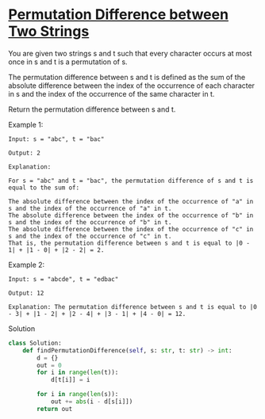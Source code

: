 # [Permutation Difference between Two Strings](https://leetcode.com/problems/permutation-difference-between-two-strings/description/)

You are given two strings s and t such that every character occurs at most once in s and t is a permutation of s.

The permutation difference between s and t is defined as the sum of the absolute difference between the index of the occurrence of each character in s and the index of the occurrence of the same character in t.

Return the permutation difference between s and t.

Example 1:
```
Input: s = "abc", t = "bac"

Output: 2

Explanation:

For s = "abc" and t = "bac", the permutation difference of s and t is equal to the sum of:

The absolute difference between the index of the occurrence of "a" in s and the index of the occurrence of "a" in t.
The absolute difference between the index of the occurrence of "b" in s and the index of the occurrence of "b" in t.
The absolute difference between the index of the occurrence of "c" in s and the index of the occurrence of "c" in t.
That is, the permutation difference between s and t is equal to |0 - 1| + |1 - 0| + |2 - 2| = 2.
```
Example 2:
```
Input: s = "abcde", t = "edbac"

Output: 12

Explanation: The permutation difference between s and t is equal to |0 - 3| + |1 - 2| + |2 - 4| + |3 - 1| + |4 - 0| = 12.
```
Solution
```python
class Solution:
    def findPermutationDifference(self, s: str, t: str) -> int:
        d = {}
        out = 0
        for i in range(len(t)):
            d[t[i]] = i

        for i in range(len(s)):
            out += abs(i - d[s[i]])
        return out
```